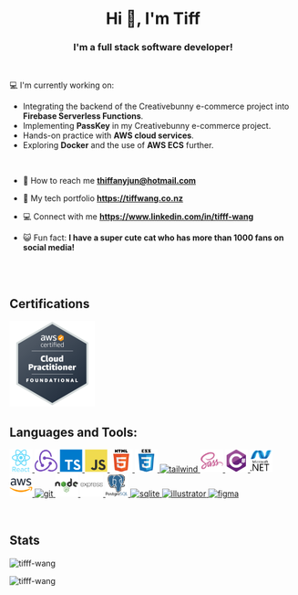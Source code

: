 <div>
<h1 align="center">Hi 👋, I'm Tiff</h1>
<h3 align="center">I'm a full stack software developer! </h3>
<br>
</div>

<div>
    <p>💻 I'm currently working on:</p>
    <ul>
        <li>Integrating the backend of the Creativebunny e-commerce project into <b>Firebase Serverless Functions</b>.</li>
        <li>Implementing <b>PassKey</b> in my Creativebunny e-commerce project.</li>
        <li>Hands-on practice with <b>AWS cloud services</b>.</li>
        <li>Exploring <b>Docker</b> and the use of <b>AWS ECS</b> further.</li>
    </ul>
<br>
</div>



- 📮 How to reach me  **thiffanyjun@hotmail.com**

- 📔 My tech portfolio **https://tiffwang.co.nz**

- 💻 Connect with me **https://www.linkedin.com/in/tifff-wang**
  
- 😺 Fun fact:  **I have a super cute cat who has more than 1000 fans on social media!**
<br>
<br>


<div>
  <h2>Certifications</h2>
  <p>
  <img src="./images/AWS certificate image.png" alt="aws" width="150"
                height="150">
  </p>
</div>

<div>
    <h2 align="left">Languages and Tools:</h2>
    <p align="left">
        <a href="https://reactjs.org/" target="_blank" rel="noreferrer">
            <img
                src="https://raw.githubusercontent.com/devicons/devicon/master/icons/react/react-original-wordmark.svg"
                alt="react"
                width="40"
                height="40"
            />
        </a>
        <a href="https://redux.js.org" target="_blank" rel="noreferrer">
            <img
                src="https://raw.githubusercontent.com/devicons/devicon/master/icons/redux/redux-original.svg"
                alt="redux"
                width="40"
                height="40"
            />
        </a>
        <a
            href="https://www.typescriptlang.org/"
            target="_blank"
            rel="noreferrer"
        >
            <img
                src="https://raw.githubusercontent.com/devicons/devicon/master/icons/typescript/typescript-original.svg"
                alt="typescript"
                width="40"
                height="40"
            />
        </a>
        <a
            href="https://developer.mozilla.org/en-US/docs/Web/JavaScript"
            target="_blank"
            rel="noreferrer"
        >
            <img
                src="https://raw.githubusercontent.com/devicons/devicon/master/icons/javascript/javascript-original.svg"
                alt="javascript"
                width="40"
                height="40"
            />
        </a>
        <a href="https://www.w3.org/html/" target="_blank" rel="noreferrer">
            <img
                src="https://raw.githubusercontent.com/devicons/devicon/master/icons/html5/html5-original-wordmark.svg"
                alt="html5"
                width="40"
                height="40"
            />
        </a>
        <a
            href="https://www.w3schools.com/css/"
            target="_blank"
            rel="noreferrer"
        >
            <img
                src="https://raw.githubusercontent.com/devicons/devicon/master/icons/css3/css3-original-wordmark.svg"
                alt="css3"
                width="40"
                height="40"
            />
        </a>
        <a href="https://tailwindcss.com/" target="_blank" rel="noreferrer">
            <img
                src="https://www.vectorlogo.zone/logos/tailwindcss/tailwindcss-icon.svg"
                alt="tailwind"
                width="40"
                height="40"
            />
        </a>
        <a href="https://sass-lang.com" target="_blank" rel="noreferrer">
            <img
                src="https://raw.githubusercontent.com/devicons/devicon/master/icons/sass/sass-original.svg"
                alt="sass"
                width="40"
                height="40"
            />
        </a>
        <a
            href="https://www.w3schools.com/cs/"
            target="_blank"
            rel="noreferrer"
        >
            <img
                src="https://raw.githubusercontent.com/devicons/devicon/master/icons/csharp/csharp-original.svg"
                alt="csharp"
                width="40"
                height="40"
            />
        </a>
        <a
            href="https://dotnet.microsoft.com/"
            target="_blank"
            rel="noreferrer"
        >
            <img
                src="https://raw.githubusercontent.com/devicons/devicon/master/icons/dot-net/dot-net-original-wordmark.svg"
                alt="dotnet"
                width="40"
                height="40"
            />
        </a>
        <a href="https://aws.amazon.com" target="_blank" rel="noreferrer">
            <img
                src="https://raw.githubusercontent.com/devicons/devicon/master/icons/amazonwebservices/amazonwebservices-original-wordmark.svg"
                alt="aws"
                width="40"
                height="40"
            />
        </a>
        <a href="https://git-scm.com/" target="_blank" rel="noreferrer">
            <img
                src="https://www.vectorlogo.zone/logos/git-scm/git-scm-icon.svg"
                alt="git"
                width="40"
                height="40"
            />
        </a>
        <a href="https://nodejs.org" target="_blank" rel="noreferrer">
            <img
                src="https://raw.githubusercontent.com/devicons/devicon/master/icons/nodejs/nodejs-original-wordmark.svg"
                alt="nodejs"
                width="40"
                height="40"
            />
        </a>
        <a href="https://expressjs.com" target="_blank" rel="noreferrer">
            <img
                src="https://raw.githubusercontent.com/devicons/devicon/master/icons/express/express-original-wordmark.svg"
                alt="express"
                width="40"
                height="40"
            />
        </a>
        <a href="https://www.postgresql.org" target="_blank" rel="noreferrer">
            <img
                src="https://raw.githubusercontent.com/devicons/devicon/master/icons/postgresql/postgresql-original-wordmark.svg"
                alt="postgresql"
                width="40"
                height="40"
            />
        </a>
        <a href="https://www.sqlite.org/" target="_blank" rel="noreferrer">
            <img
                src="https://www.vectorlogo.zone/logos/sqlite/sqlite-icon.svg"
                alt="sqlite"
                width="40"
                height="40"
            />
        </a>
        <a
            href="https://www.adobe.com/in/products/illustrator.html"
            target="_blank"
            rel="noreferrer"
        >
            <img
                src="https://www.vectorlogo.zone/logos/adobe_illustrator/adobe_illustrator-icon.svg"
                alt="illustrator"
                width="40"
                height="40"
            />
        </a>
        <a href="https://www.figma.com/" target="_blank" rel="noreferrer">
            <img
                src="https://www.vectorlogo.zone/logos/figma/figma-icon.svg"
                alt="figma"
                width="40"
                height="40"
            />
        </a>
    </p>

<br>
<div align="left">
<h2>Stats</h2>
<p ><img align="center" src="https://github-readme-streak-stats.herokuapp.com/?user=tifff-wang&" alt="tifff-wang" /></p>
</div>

<p><img align="left" src="https://github-readme-stats.vercel.app/api/top-langs?username=tifff-wang&show_icons=true&locale=en&layout=compact" alt="tifff-wang" /></p>










